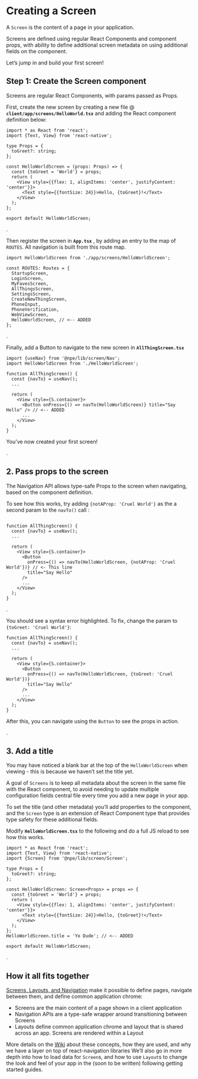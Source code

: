 # Creating a Screen

A `Screen` is the content of a page in your application.

Screens are defined using regular React Components and component props, with
ability to define additional screen metadata on using additional fields on the
component.

Let’s jump in and build your first screen!

## **Step 1: Create the Screen component**

Screens are regular React Components, with params passed as Props.

First, create the new screen by creating a new file @
**`client/app/screens/HelloWorld.tsx`** and adding the React component
definition below:

```tsx
import * as React from 'react';
import {Text, View} from 'react-native';

type Props = {
  toGreet?: string;
};

const HelloWorldScreen = (props: Props) => {
  const {toGreet = 'World'} = props;
  return (
    <View style={{flex: 1, alignItems: 'center', justifyContent: 'center'}}>
      <Text style={{fontSize: 24}}>Hello, {toGreet}!</Text>
    </View>
  );
};

export default HelloWorldScreen;
```

.

Then register the screen in **`App.tsx`** , by adding an entry to the map of
`ROUTES`. All navigation is built from this route map.

```tsx
import HelloWorldScreen from './app/screens/HelloWorldScreen';

const ROUTES: Routes = {
  StartupScreen,
  LoginScreen,
  MyFavesScreen,
  AllThingsScreen,
  SettingsScreen,
  CreateNewThingScreen,
  PhoneInput,
  PhoneVerification,
  WebViewScreen,
  HelloWorldScreen, // <-- ADDED
};
```

.

Finally, add a Button to navigate to the new screen in **`AllThingScreen.tsx`**

```tsx
import {useNav} from '@npe/lib/screen/Nav';
import HelloWorldScreen from './HelloWorldScreen';

function AllThingScreen() {
  const {navTo} = useNav();
  ...

  return (
    <View style={S.container}>
      <Button onPress={() => navTo(HelloWorldScreen)} title="Say Hello" /> // <-- ADDED
      ...
    </View>
  );
}

```

You’ve now created your first screen!

.

## **2. Pass props to the screen**

The Navigation API allows type-safe Props to the screen when navigating, based
on the component definition.

To see how this works, try adding `{notAProp: 'Cruel World'}` as the a second
param to the `navTo()` call :

```tsx

function AllThingScreen() {
  const {navTo} = useNav();
  ...

  return (
    <View style={S.container}>
      <Button
        onPress={() => navTo(HelloWorldScreen, {notAProp: 'Cruel World'})} // <- This line
        title="Say Hello"
      />
      ...
    </View>
  );
}

```

.

You should see a syntax error highlighted. To fix, change the param to
`{toGreet: 'Cruel World'}`:

```tsx
function AllThingScreen() {
  const {navTo} = useNav();
  ...

  return (
    <View style={S.container}>
      <Button
        onPress={() => navTo(HelloWorldScreen, {toGreet: 'Cruel World'})}
        title="Say Hello"
      />
      ...
    </View>
  );
}

```

After this, you can navigate using the `Button` to see the props in action.

.

## 3. Add a title

You may have noticed a blank bar at the top of the `HelloWorldScreen` when
viewing - this is because we haven’t set the title yet.

A goal of `Screens` is to keep all metadata about the screen in the same file
with the React component, to avoid needing to update multiple configuration
fields central file every time you add a new page in your app.

To set the title (and other metadata) you’ll add properties to the component,
and the `Screen` type is an extension of React Component type that provides type
safety for these additional fields.

Modify **`HelloWorldScreen.tsx`** to the following and do a full JS reload to
see how this works.

```tsx
import * as React from 'react';
import {Text, View} from 'react-native';
import {Screen} from '@npe/lib/screen/Screen';

type Props = {
  toGreet?: string;
};

const HelloWorldScreen: Screen<Props> = props => {
  const {toGreet = 'World'} = props;
  return (
    <View style={{flex: 1, alignItems: 'center', justifyContent: 'center'}}>
      <Text style={{fontSize: 24}}>Hello, {toGreet}!</Text>
    </View>
  );
};
HelloWorldScreen.title = 'Yo Dude'; // <-- ADDED

export default HelloWorldScreen;
```

.

## How it all fits together

[Screens, Layouts, and Navigation](../client-apis/screens-layouts-nav.md) make
it possible to define pages, navigate between them, and define common
application chrome:

- Screens are the main content of a page shown in a client application
- Navigation APIs are a type-safe wrapper around transitioning between Screens
- Layouts define common application chrome and layout that is shared across an
  app. Screens are rendered within a Layout

More details on the [Wiki](../client-apis/screens-layouts-nav.md) about these
concepts, how they are used, and why we have a layer on top of react-navigation
libraries We’ll also go in more depth into how to load data for `Screen`s, and
how to use `Layout`s to change the look and feel of your app in the (soon to be
written) following getting started guides.
